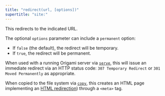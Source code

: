 ```yaml
---
title: "redirect(url, [options])"
supertitle: "site:"
---
```


This redirects to the indicated URL.

The optional `options` parameter can include a `permanent` option:

- If `false` (the default), the redirect will be temporary.
- If `true`, the redirect will be permanent.

When used with a running Origami server via [`serve`](serve.html), this will issue an immediate redirect via an HTTP status code: `307 Temporary Redirect` or `301 Moved Permanently` as appropriate.

When copied to the file system via [`copy`](copy), this creates an HTML page implementing an [HTML redirection](https://developer.mozilla.org/en-US/docs/Web/HTTP/Redirections#html_redirections)) through a `<meta>` tag.
